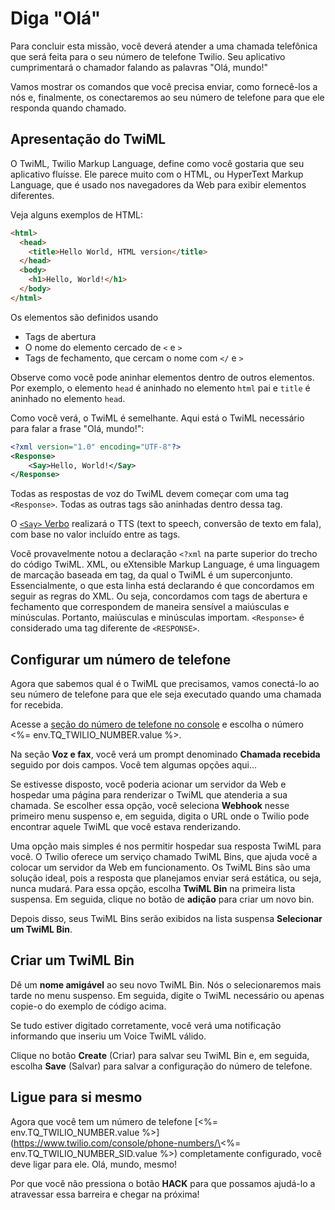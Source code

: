 # Diga "Olá"

Para concluir esta missão, você deverá atender a uma chamada telefônica que será feita para o seu número de telefone Twilio. Seu aplicativo cumprimentará o chamador falando as palavras "Olá, mundo!"

Vamos mostrar os comandos que você precisa enviar, como fornecê-los a nós e, finalmente, os conectaremos ao seu número de telefone para que ele responda quando chamado.

## Apresentação do TwiML

O TwiML, Twilio Markup Language, define como você gostaria que seu aplicativo fluísse. Ele parece muito com o HTML, ou HyperText Markup Language, que é usado nos navegadores da Web para exibir elementos diferentes.

Veja alguns exemplos de HTML:

```html
<html>
  <head>
    <title>Hello World, HTML version</title>
  </head>
  <body>
    <h1>Hello, World!</h1>
  </body>
</html>
```

Os elementos são definidos usando

- Tags de abertura
- O nome do elemento cercado de `<` e `>`
- Tags de fechamento, que cercam o nome com `</` e `>`

Observe como você pode aninhar elementos dentro de outros elementos. Por exemplo, o elemento `head` é aninhado no elemento `html` pai e `title` é aninhado no elemento `head`.

Como você verá, o TwiML é semelhante. Aqui está o TwiML necessário para falar a frase "Olá, mundo!":

```xml
<?xml version="1.0" encoding="UTF-8"?>
<Response>
    <Say>Hello, World!</Say>
</Response>
```

Todas as respostas de voz do TwiML devem começar com uma tag `<Response>`. Todas as outras tags são aninhadas dentro dessa tag.

O [`<Say>` Verbo](https://www.twilio.com/docs/voice/twiml/say) realizará o TTS (text to speech, conversão de texto em fala), com base no valor incluído entre as tags.

Você provavelmente notou a declaração `<?xml` na parte superior do trecho do código TwiML. XML, ou eXtensible Markup Language, é uma linguagem de marcação baseada em tag, da qual o TwiML é um superconjunto. Essencialmente, o que esta linha está declarando é que concordamos em seguir as regras do XML. Ou seja, concordamos com tags de abertura e fechamento que correspondem de maneira sensível a maiúsculas e minúsculas. Portanto, maiúsculas e minúsculas importam.&nbsp;`<Response>` é considerado uma tag diferente de `<RESPONSE>`.

## Configurar um número de telefone

Agora que sabemos qual é o TwiML que precisamos, vamos conectá-lo ao seu número de telefone para que ele seja executado quando uma chamada for recebida.

Acesse a [seção do número de telefone no console](https://www.twilio.com/console/phone-numbers/incoming) e escolha o número \<%= env.TQ_TWILIO_NUMBER.value %>.

Na seção **Voz e fax**, você verá um prompt denominado **Chamada recebida** seguido por dois campos. Você tem algumas opções aqui...

Se estivesse disposto, você poderia acionar um servidor da Web e hospedar uma página para renderizar o TwiML que atenderia a sua chamada. Se escolher essa opção, você seleciona **Webhook** nesse primeiro menu suspenso e, em seguida, digita o URL onde o Twilio pode encontrar aquele TwiML que você estava renderizando.

Uma opção mais simples é nos permitir hospedar sua resposta TwiML para você. O Twilio oferece um serviço chamado TwiML Bins, que ajuda você a colocar um servidor da Web em funcionamento. Os TwiML Bins são uma solução ideal, pois a resposta que planejamos enviar será estática, ou seja, nunca mudará. Para essa opção, escolha **TwiML Bin** na primeira lista suspensa. Em seguida, clique no botão de **adição** para criar um novo bin.

Depois disso, seus TwiML Bins serão exibidos na lista suspensa **Selecionar um TwiML Bin**.

## Criar um TwiML Bin

Dê um **nome amigável** ao seu novo TwiML Bin. Nós o selecionaremos mais tarde no menu suspenso. Em seguida, digite o TwiML necessário ou apenas copie-o do exemplo de código acima.

Se tudo estiver digitado corretamente, você verá uma notificação informando que inseriu um Voice TwiML válido.

Clique no botão **Create** (Criar) para salvar seu TwiML Bin e, em seguida, escolha **Save** (Salvar) para salvar a configuração do número de telefone.

## Ligue para si mesmo

Agora que você tem um número de telefone \[\<%= env.TQ_TWILIO_NUMBER.value %>](https://www.twilio.com/console/phone-numbers/\<%= env.TQ_TWILIO_NUMBER_SID.value %>) completamente configurado, você deve ligar para ele. Olá, mundo, mesmo!

Por que você não pressiona o botão **HACK** para que possamos ajudá-lo a atravessar essa barreira e chegar na próxima!
